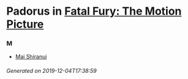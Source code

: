 # Padorus in [Fatal Fury: The Motion Picture](https://myanimelist.net/anime/504/Fatal_Fury__The_Motion_Picture)

### M
* [Mai Shiranui](https://github.com/shadow578/Project-Padoru/blob/master/table-of-contents/characters/MaiShiranui.md)

###### Generated on 2019-12-04T17:38:59
